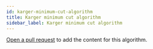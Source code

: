 ```yaml
---
id: karger-minimum-cut-algorithm
title: Karger minimum cut algorithm
sidebar_label: Karger minimum cut algorithm
---
```


[Open a pull request](https://github.com/AllAlgorithms/algorithms/tree/master/docs/karger-minimum-cut-algorithm.md) to add the content for this algorithm.